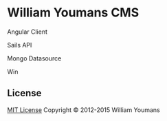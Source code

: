 # William Youmans CMS

Angular Client

Sails API

Mongo Datasource

Win

## License

[MIT License](http://wy.mit-license.org/)  Copyright © 2012-2015 William Youmans
